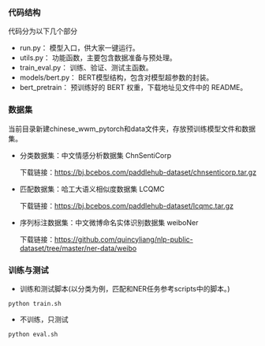 <!--
 * @Author: your name
 * @Date: 2021-08-28 10:27:02
 * @LastEditTime: 2021-08-31 10:28:25
 * @LastEditors: your name
 * @Description: In User Settings Edit
 * @FilePath: \wasim_bert\bert_torch_lession245\README.md
-->
### 代码结构
代码分为以下几个部分
- run.py： 模型入口，供大家一键运行。
- utils.py： 功能函数，主要包含数据准备与预处理。
- train_eval.py： 训练、验证、测试主函数。
- models/bert.py： BERT模型结构，包含对模型超参数的封装。
- bert_pretrain： 预训练好的 BERT 权重，下载地址见文件中的 README。


### 数据集
当前目录新建chinese_wwm_pytorch和data文件夹，存放预训练模型文件和数据集。

- 分类数据集：中文情感分析数据集 ChnSentiCorp

  下载链接：https://bj.bcebos.com/paddlehub-dataset/chnsenticorp.tar.gz

- 匹配数据集：哈工大语义相似度数据集 LCQMC

  下载链接：https://bj.bcebos.com/paddlehub-dataset/lcqmc.tar.gz

- 序列标注数据集：中文微博命名实体识别数据集 weiboNer

  下载链接：https://github.com/quincyliang/nlp-public-dataset/tree/master/ner-data/weibo


### 训练与测试
- 训练和测试脚本(以分类为例，匹配和NER任务参考scripts中的脚本。)
```
python train.sh
```

- 不训练，只测试
```
python eval.sh
```

